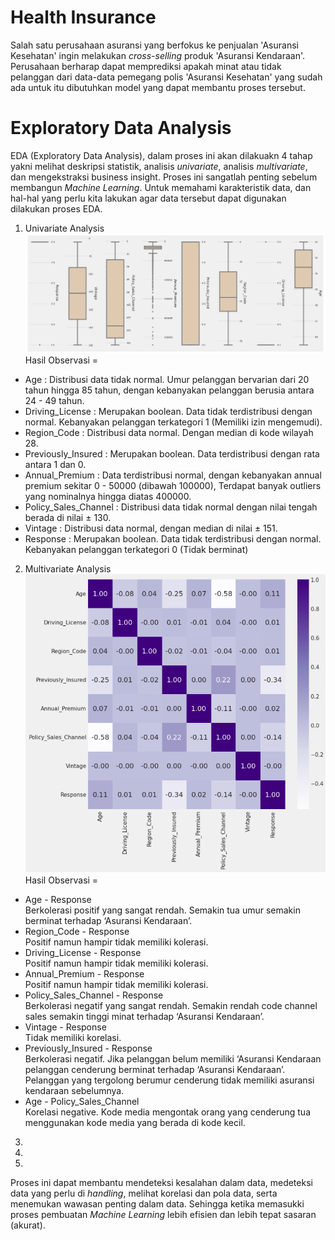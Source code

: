 # Health Insurance
Salah satu perusahaan asuransi yang berfokus ke penjualan 'Asuransi Kesehatan' ingin melakukan *cross-selling* produk 'Asuransi Kendaraan'. Perusahaan berharap dapat memprediksi apakah minat atau tidak pelanggan dari data-data pemegang polis 'Asuransi Kesehatan' yang sudah ada untuk itu dibutuhkan model yang dapat membantu proses tersebut.

# Exploratory Data Analysis

EDA (Exploratory Data Analysis), dalam proses ini akan dilakuakn 4 tahap yakni melihat deskripsi statistik, analisis *univariate*, analisis *multivariate*, dan mengekstraksi business insight. Proses ini sangatlah penting sebelum membangun *Machine Learning*. Untuk memahami karakteristik data, dan hal-hal yang perlu
kita lakukan agar data tersebut dapat digunakan dilakukan proses EDA. 
 1. Univariate Analysis
![subplot](https://github.com/ariniamsr/Health-Insurance/blob/main/Pict/Untitled.png)
Hasil Observasi =<br>
* Age : Distribusi data tidak normal. Umur pelanggan bervarian dari 20 tahun hingga 85 tahun, dengan kebanyakan pelanggan berusia antara 24 - 49 tahun.<br>
* Driving_License : Merupakan boolean. Data tidak terdistribusi dengan normal. Kebanyakan pelanggan terkategori 1 (Memiliki izin mengemudi).<br>
* Region_Code : Distribusi data normal. Dengan median di kode wilayah 28.<br>
* Previously_Insured : Merupakan boolean. Data terdistribusi dengan rata antara 1 dan 0.<br>
* Annual_Premium : Data terdistribusi normal, dengan kebanyakan annual premium sekitar 0 - 50000 (dibawah 100000), Terdapat banyak outliers yang nominalnya hingga diatas 400000.<br>
* Policy_Sales_Channel : Distribusi data tidak normal dengan nilai tengah berada di nilai ± 130.<br>
* Vintage : Distribusi data normal, dengan median di nilai ± 151.<br>
* Response : Merupakan boolean. Data tidak terdistribusi dengan normal. Kebanyakan pelanggan terkategori 0 (Tidak berminat) <br>
 2. Multivariate Analysis
![heatmap](https://github.com/ariniamsr/Health-Insurance/blob/main/Pict/heatmap.png)
Hasil Observasi =<br>
* Age - Response<br>
Berkolerasi positif yang sangat rendah. Semakin tua umur semakin berminat terhadap ‘Asuransi Kendaraan’.
* Region_Code - Response<br>
Positif namun hampir tidak memiliki kolerasi.
* Driving_License - Response<br>
Positif namun hampir tidak memiliki kolerasi.
* Annual_Premium - Response<br>
Positif namun hampir tidak memiliki kolerasi.
* Policy_Sales_Channel - Response<br>
Berkolerasi negatif yang sangat rendah. Semakin rendah code channel sales semakin tinggi minat terhadap ‘Asuransi Kendaraan’.
* Vintage - Response<br>
Tidak memiliki korelasi.
* Previously_Insured - Response<br>
Berkolerasi negatif. Jika pelanggan belum memiliki ‘Asuransi Kendaraan pelanggan cenderung berminat terhadap ‘Asuransi Kendaraan’. Pelanggan yang tergolong berumur cenderung tidak memiliki asuransi kendaraan sebelumnya.
* Age - Policy_Sales_Channel<br>
Korelasi negative. Kode media mengontak orang yang cenderung tua menggunakan kode media yang berada di kode kecil.


 3.   
 4. 
 5. 

Proses ini dapat membantu mendeteksi kesalahan dalam data, medeteksi data yang perlu di *handling*, melihat korelasi dan pola data, serta menemukan wawasan penting dalam data. Sehingga ketika memasukki proses pembuatan *Machine Learning* lebih efisien dan lebih tepat sasaran (akurat).
